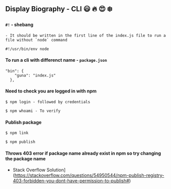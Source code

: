 ## Display Biography - CLI :smiley: :fire: :heart_eyes: :snowflake:

#### `#!` - shebang
    - It should be written in the first line of the index.js file to run a file without `node` command

```
#!/usr/bin/env node
```

#### To run a cli with differenct name - ```package.json```

```
"bin": {
    "guna": "index.js"
  },
```
#### Need to check you are logged in with npm

```
$ npm login - followed by credentials

$ npm whoami - To verify
```

#### Publish package

``` 
$ npm link 
```
``` 
$ npm publish 
```

#### Throws 403 error if package name already exist in npm so try changing the package name

- Stack Overflow Solution](https://stackoverflow.com/questions/54950544/npm-publish-registry-403-forbidden-you-dont-have-permission-to-publish#)

